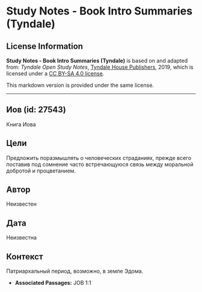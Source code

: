 # Study Notes - Book Intro Summaries (Tyndale)

## License Information

**Study Notes - Book Intro Summaries (Tyndale)** is based on and adapted from: _Tyndale Open Study Notes_, [Tyndale House Publishers](https://tyndaleopenresources.com/), 2019, which is licensed under a [CC BY-SA 4.0 license](https://creativecommons.org/licenses/by-sa/4.0/legalcode.en).

This markdown version is provided under the same license.



--------------------------------

## Иов (id: 27543)

Книга Иова

Цели
----

Предложить поразмышлять о человеческих страданиях, прежде всего поставив под сомнение часто встречающуюся связь между моральной добротой и процветанием.

Автор
-----

Неизвестен

Дата
----

Неизвестна

Контекст
--------

Патриархальный период, возможно, в земле Эдома.

* **Associated Passages:** JOB 1:1

